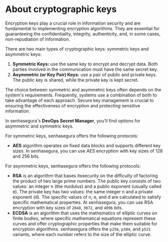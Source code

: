# About cryptographic keys

Encryption keys play a crucial role in information security and are fundamental to implementing encryption algorithms. They are essential for guaranteeing the confidentiality, integrity, authenticity, and, in some cases, non-repudiation of information.

There are two main types of cryptographic keys: symmetric keys and asymmetric keys:

1. **Symmetric Keys:** use the same key to encrypt and decrypt data. Both parties involved in the communication must have the same secret key.
2. **Asymmetric (or Key Pair) Keys:** use a pair of public and private keys. The public key is shared, while the private key is kept secret.

The choice between symmetric and asymmetric keys often depends on the system's requirements. Frequently, systems use a combination of both to take advantage of each approach. Secure key management is crucial to ensuring the effectiveness of encryption and protecting sensitive information.

In senhasegura's **DevOps Secret Manager**, you'll find options for asymmetric and symmetric keys.

For symmetric keys, senhasegura offers the following protocols:

* **AES** algorithm operates on fixed data blocks and supports different key sizes. In senhasegura, you can use AES encryption with key sizes of 128 and 256 bits.

For asymmetric keys, senhasegura offers the following protocols:

* **RSA** is an algorithm that bases itssecurity on the difficulty of factoring the product of two large prime numbers. The public key consists of two values: an integer n (the modulus) and a public exponent (usually called e). The private key has two values: the same integer n and a private exponent (d). The specific values of n, e, and d are calculated to satisfy specific mathematical properties. At senhasegura, you can use RSA encryption with key sizes of `2048`, `3072`, and `4096` bits.
* **ECDSA** is an algorithm that uses the mathematics of elliptic curves on finite bodies, where specific mathematical equations represent these curves and offer cryptographic properties that make them suitable for encryption algorithms. senhasegura offers the `p256`, `p384`, and `p521` variants, where each number refers to the size of the elliptic curve.
